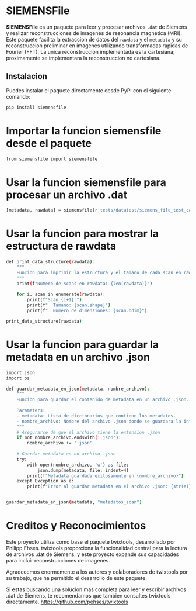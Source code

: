 # SIEMENSFile

**SIEMENSFile** es un paquete para leer y procesar archivos `.dat` de Siemens y realizar reconstrucciones de imagenes de resonancia magnetica (MRI). Este paquete facilita la extraccion de datos del  `rawdata` y el `metadata` y su reconstruccion preliminar en imagenes utilizando transformadas rapidas de Fourier (FFT). La unica reconstruccion implementada es la cartesiana; proximamente se implementara la reconstruccion no cartesiana.

## Instalacion

Puedes instalar el paquete directamente desde PyPI con el siguiente comando:

```bash
pip install siemensfile
```
# Importar la funcion siemensfile desde el paquete
```bash
from siemensfile import siemensfile
```

# Usar la funcion siemensfile para procesar un archivo .dat

```bash
[metadata, rawdata] = siemensfile(r'tests/datatest/siemens_file_test_cartesian_sample.dat', reconstruction="Cartesiana")


```
# Usar la funcion para mostrar la estructura de rawdata

```bash
def print_data_structure(rawdata):
    """
    Funcion para imprimir la estructura y el tamano de cada scan en rawdata.
    """
    print(f"Numero de scans en rawdata: {len(rawdata)}")
    
    for i, scan in enumerate(rawdata):
        print(f"Scan {i+1}:")
        print(f"  Tamano: {scan.shape}")
        print(f"  Numero de dimensiones: {scan.ndim}")

print_data_structure(rawdata)

```

# Usar la funcion para guardar la metadata en un archivo .json

```bash
import json
import os

def guardar_metadata_en_json(metadata, nombre_archivo):
    """
    Funcion para guardar el contenido de metadata en un archivo .json.
    
    Parameters:
    - metadata: Lista de diccionarios que contiene los metadatos.
    - nombre_archivo: Nombre del archivo .json donde se guardara la información.
    """
    # Asegurarse de que el archivo tiene la extension .json
    if not nombre_archivo.endswith('.json'):
        nombre_archivo += '.json'
    
    # Guardar metadata en un archivo .json
    try:
        with open(nombre_archivo, 'w') as file:
            json.dump(metadata, file, indent=4)
        print(f"Metadata guardada exitosamente en {nombre_archivo}")
    except Exception as e:
        print(f"Error al guardar metadata en el archivo .json: {str(e)}")


guardar_metadata_en_json(metadata, "metadatos_scan")
```

# Creditos y Reconocimientos
Este proyecto utiliza como base el paquete twixtools, desarrollado por Philipp Ehses. twixtools proporciona la funcionalidad central para la lectura de archivos .dat de Siemens, y este proyecto expande sus capacidades para incluir reconstrucciones de imagenes.

Agradecemos enormemente a los autores y colaboradores de twixtools por su trabajo, que ha permitido el desarrollo de este paquete.

Si estas buscando una solucion mas completa para leer y escribir archivos .dat de Siemens, te recomendamos que tambien consultes twixtools directamente.
https://github.com/pehses/twixtools